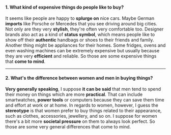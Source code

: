 #### 1. What kind of expensive things do people like to buy?
It seems like people are happy to **splurge on** nice cars. Maybe German **imports** like Porsche or Mercedes that you see driving around big cities. Not only are they very **stylish**, they're often very comfortable too. Designer brands also act as a kind of **status symbol**, which means people like to show off their **authentic** handbags or shoes to their friends and family. Another thing might be appliances for their homes. Some fridges, ovens and even washing machines can be extremely expensive but usually because they are very **efficient** and reliable. So those are some expensive things that **come to mind**.

---
#### 2. What's the difference between women and men in buying things?
**Very generally speaking**, I suppose **it can be said** that men tend to spend their money on things which are more **practical**. That can include smartwatches, **power tools** or computers because they can save them time and effort at work or at home. In regards to women, however, I guess the **stereotype** is that women prefer to buy things related to their appearance, such as clothes, accessories, jewellery, and so on. I suppose for women there's a bit more **societal pressure** on them to always look perfect. So those are some very general differences that come to mind.